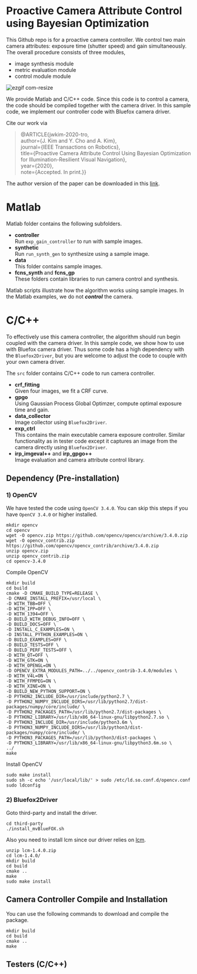 # Proactive Camera Attribute Control using Bayesian Optimization

This Github repo is for a proactive camera controller. We control two main camera attributes: exposure time (shutter speed) and gain simultaneously. The overall procedure consists of three modules,

* image synthesis module
* metric evaluation module
* control module module

![ezgif com-resize](https://user-images.githubusercontent.com/21049835/82980471-817de600-a024-11ea-9283-4f260c658ddb.gif)

We provide Matlab and C/C++ code. Since this code is to control a camera, the code should be compiled together with the camera driver. In this sample code, we implement our controller code with Bluefox camera driver.

Cite our work via

> @ARTICLE{jwkim-2020-tro,<br>
> author={J. Kim and Y. Cho and A. Kim},<br>
> journal={IEEE Transactions on Robotics},<br>
> title={Proactive Camera Attribute Control Using Bayesian Optimization for Illumination-Resilient Visual Navigation},<br>
> year={2020},<br>
> note={Accepted. In print.}}

The author version of the paper can be downloaded in this [link](https://irap.kaist.ac.kr/index.php/Main/Publication?action=bibentry&bibfile=ref.bib&bibref=jwkim-2020-tro).


# Matlab

Matlab folder contains the following subfolders.

* **controller**<br>
  Run `exp_gain_controller` to run with sample images.
* **synthetic**<br>
  Run `run_synth_gen` to synthesize using a sample image.
* **data**<br>
  This folder contains sample images.
* **fcns_synth** and **fcns_gp**<br>
  These folders contain libraries to run camera control and synthesis.

Matlab scripts illustrate how the algorithm works using sample images. In the Matlab examples, we do not ***control*** the camera.

# C/C++

To effectively use this camera controller, the algorithm should run begin coupled with the camera driver. In this sample code, we show how to use with Bluefox camera driver. Thus some code has a high dependency with the `Bluefox2Driver`, but you are welcome to adjust the code to couple with your own camera driver.

The `src` folder contains C/C++ code to run camera controller.

* **crf_fitting**<br>
  Given four images, we fit a CRF curve.
* **gpgo**<br>
  Using Gaussian Process Global Optimzer, compute optimal exposure time and gain.
* **data_collector**<br>
  Image collector using `Bluefox2Driver`.
* **exp_ctrl**<br>
  This contains the main executable camera exposure controller. Similar functionality as in tester code except it captures an image from the camera directly using `Bluefox2Driver`.
* **irp_imgeval++** and **irp_gpgo++**<br>
  Image evaluation and camera attribute control library.


## Dependency (Pre-installation)

### 1) OpenCV

We have tested the code using `OpenCV 3.4.0`. You can skip this steps if you have `OpenCV 3.4.0` or higher installed.

```
mkdir opencv
cd opencv
wget -O opencv.zip https://github.com/opencv/opencv/archive/3.4.0.zip
wget -O opencv_contrib.zip https://github.com/opencv/opencv_contrib/archive/3.4.0.zip
unzip opencv.zip
unzip opencv_contrib.zip
cd opencv-3.4.0
```

Compile OpenCV

```
mkdir build
cd build
cmake -D CMAKE_BUILD_TYPE=RELEASE \
-D CMAKE_INSTALL_PREFIX=/usr/local \
-D WITH_TBB=OFF \
-D WITH_IPP=OFF \
-D WITH_1394=OFF \
-D BUILD_WITH_DEBUG_INFO=OFF \
-D BUILD_DOCS=OFF \
-D INSTALL_C_EXAMPLES=ON \
-D INSTALL_PYTHON_EXAMPLES=ON \
-D BUILD_EXAMPLES=OFF \
-D BUILD_TESTS=OFF \
-D BUILD_PERF_TESTS=OFF \
-D WITH_QT=OFF \
-D WITH_GTK=ON \
-D WITH_OPENGL=ON \
-D OPENCV_EXTRA_MODULES_PATH=../../opencv_contrib-3.4.0/modules \
-D WITH_V4L=ON \
-D WITH_FFMPEG=ON \
-D WITH_XINE=ON \
-D BUILD_NEW_PYTHON_SUPPORT=ON \
-D PYTHON2_INCLUDE_DIR=/usr/include/python2.7 \
-D PYTHON2_NUMPY_INCLUDE_DIRS=/usr/lib/python2.7/dist-packages/numpy/core/include/ \
-D PYTHON2_PACKAGES_PATH=/usr/lib/python2.7/dist-packages \
-D PYTHON2_LIBRARY=/usr/lib/x86_64-linux-gnu/libpython2.7.so \
-D PYTHON3_INCLUDE_DIR=/usr/include/python3.6m \
-D PYTHON3_NUMPY_INCLUDE_DIRS=/usr/lib/python3/dist-packages/numpy/core/include/ \
-D PYTHON3_PACKAGES_PATH=/usr/lib/python3/dist-packages \
-D PYTHON3_LIBRARY=/usr/lib/x86_64-linux-gnu/libpython3.6m.so \
../
make
```

Install OpenCV

```
sudo make install
sudo sh -c echo '/usr/local/lib/' > sudo /etc/ld.so.conf.d/opencv.conf
sudo ldconfig
```

### 2) Bluefox2Driver

Goto third-party and install the driver.

```
cd third-party
./install_mvBlueFOX.sh
```

Also you need to install lcm since our driver relies on [lcm](https://lcm-proj.github.io/).

```
unzip lcm-1.4.0.zip
cd lcm-1.4.0/
mkdir build
cd build
cmake ..
make
sudo make install
```

## Camera Controller Compile and Installation

You can use the following commands to download and compile the package.

```
mkdir build
cd build
cmake ..
make
```

## Testers (C/C++)
